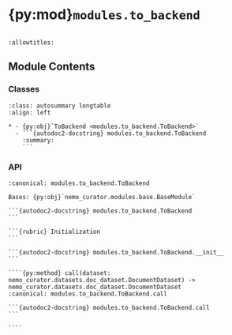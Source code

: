 # {py:mod}`modules.to_backend`

```{py:module} modules.to_backend
```

```{autodoc2-docstring} modules.to_backend
:allowtitles:
```

## Module Contents

### Classes

````{list-table}
:class: autosummary longtable
:align: left

* - {py:obj}`ToBackend <modules.to_backend.ToBackend>`
  - ```{autodoc2-docstring} modules.to_backend.ToBackend
    :summary:
    ```
````

### API

`````{py:class} ToBackend(backend: typing.Literal[pandas, cudf])
:canonical: modules.to_backend.ToBackend

Bases: {py:obj}`nemo_curator.modules.base.BaseModule`

```{autodoc2-docstring} modules.to_backend.ToBackend
```

```{rubric} Initialization
```

```{autodoc2-docstring} modules.to_backend.ToBackend.__init__
```

````{py:method} call(dataset: nemo_curator.datasets.doc_dataset.DocumentDataset) -> nemo_curator.datasets.doc_dataset.DocumentDataset
:canonical: modules.to_backend.ToBackend.call

```{autodoc2-docstring} modules.to_backend.ToBackend.call
```

````

`````

